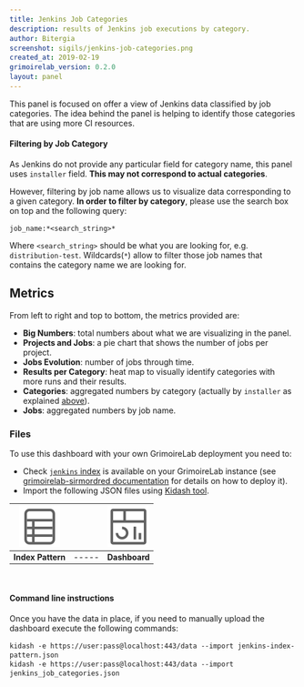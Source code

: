 ```yaml
---
title: Jenkins Job Categories
description: results of Jenkins job executions by category.
author: Bitergia
screenshot: sigils/jenkins-job-categories.png
created_at: 2019-02-19
grimoirelab_version: 0.2.0
layout: panel
---
```


This panel is focused on offer a view of Jenkins data classified by job
categories. The idea behind the panel is helping to identify those
categories that are using more CI resources.

#### Filtering by Job Category

As Jenkins do not provide any particular field for category name, this panel
uses `installer` field. **This may not correspond to actual categories**. 

However, filtering by job name allows us to visualize data corresponding to
a given category. **In order to filter by category**, please use the search
box on top and the following query:
```
job_name:*<search_string>*
```
Where `<search_string>` should be what you are looking for, e.g. 
`distribution-test`. Wildcards(`*`) allow to filter those job names that
contains the category name we are looking for.

## Metrics

From left to right and top to bottom, the metrics provided are:

* **Big Numbers**: total numbers about what we are 
  visualizing in the panel.
* **Projects and Jobs**: a pie chart that shows the number of jobs per project.
* **Jobs Evolution**: number of jobs through time.
* **Results per Category**: heat map to visually identify categories with 
  more runs and their results.
* **Categories**: aggregated numbers by category (actually by `installer` as
  explained [above](#filtering-by-job-category)).
* **Jobs**: aggregated numbers by job name.

### Files
To use this dashboard with your own GrimoireLab deployment you need to:
* Check [`jenkins` index][jenkins-schema] is available on your GrimoireLab instance
(see [grimoirelab-sirmordred documentation][sirmordred-jenkins] for details on how to deploy it).
* Import the following JSON files using [Kidash tool](https://github.com/chaoss/grimoirelab-kidash/).

| [![Index Pattern][ip-icon]][index-pattern] | | [![Dashboard][dash-icon]][dashboard] |
| :---------: | ---------- | :-------------: |
| **Index Pattern** | ----- | **Dashboard** |

<br />

#### Command line instructions
Once you have the data in place, if you need to manually upload the dashboard execute the
following commands:
```
kidash -e https://user:pass@localhost:443/data --import jenkins-index-pattern.json
kidash -e https://user:pass@localhost:443/data --import jenkins_job_categories.json
```

[jenkins-schema]: https://github.com/chaoss/grimoirelab-elk/blob/master/schema/jenkins.csv
[sirmordred-jenkins]: https://github.com/chaoss/grimoirelab-sirmordred#jenkins-
[dash-icon]: ../assets/images/icons/dashboard.png
[ip-icon]: ../assets/images/icons/file-ruled.png
[index-pattern]: https://raw.githubusercontent.com/chaoss/grimoirelab-sigils/master/json/jenkins-index-pattern.json
[dashboard]: https://raw.githubusercontent.com/chaoss/grimoirelab-sigils/master/json/jenkins_job_categories.json
